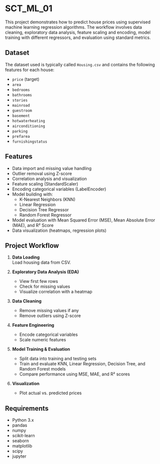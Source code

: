 # SCT_ML_01
This project demonstrates how to predict house prices using supervised machine learning regression algorithms. The workflow involves data cleaning, exploratory data analysis, feature scaling and encoding, model training with different regressors, and evaluation using standard metrics.

## Dataset

The dataset used is typically called `Housing.csv` and contains the following features for each house:
- `price` (target)
- `area`
- `bedrooms`
- `bathrooms`
- `stories`
- `mainroad`
- `guestroom`
- `basement`
- `hotwaterheating`
- `airconditioning`
- `parking`
- `prefarea`
- `furnishingstatus`

## Features

- Data import and missing value handling
- Outlier removal using Z-score
- Correlation analysis and visualization
- Feature scaling (StandardScaler)
- Encoding categorical variables (LabelEncoder)
- Model building with:
  - K-Nearest Neighbors (KNN)
  - Linear Regression
  - Decision Tree Regressor
  - Random Forest Regressor
- Model evaluation with Mean Squared Error (MSE), Mean Absolute Error (MAE), and R² Score
- Data visualization (heatmaps, regression plots)

## Project Workflow

1. **Data Loading**  
   Load housing data from CSV.

2. **Exploratory Data Analysis (EDA)**  
   - View first few rows
   - Check for missing values
   - Visualize correlation with a heatmap

3. **Data Cleaning**  
   - Remove missing values if any
   - Remove outliers using Z-score

4. **Feature Engineering**  
   - Encode categorical variables
   - Scale numeric features

5. **Model Training & Evaluation**  
   - Split data into training and testing sets
   - Train and evaluate KNN, Linear Regression, Decision Tree, and Random Forest models
   - Compare performance using MSE, MAE, and R² scores

6. **Visualization**  
   - Plot actual vs. predicted prices

## Requirements

- Python 3.x
- pandas
- numpy
- scikit-learn
- seaborn
- matplotlib
- scipy
- jupyter
